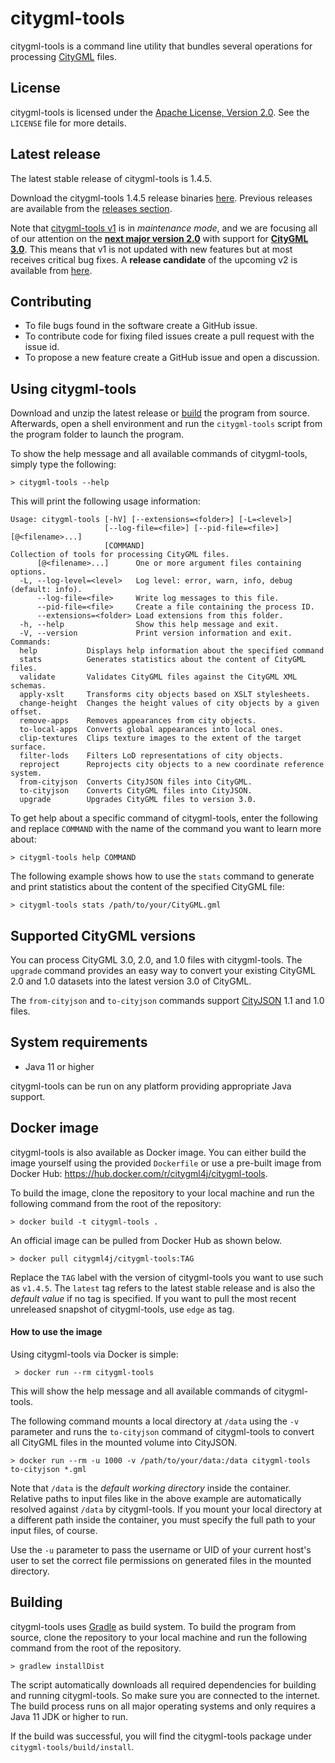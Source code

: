 # citygml-tools
citygml-tools is a command line utility that bundles several operations for processing
[CityGML](https://www.ogc.org/standards/citygml) files.

## License
citygml-tools is licensed under the [Apache License, Version 2.0](http://www.apache.org/licenses/LICENSE-2.0).
See the `LICENSE` file for more details.

## Latest release
The latest stable release of citygml-tools is 1.4.5.

Download the citygml-tools 1.4.5 release binaries
[here](https://github.com/citygml4j/citygml-tools/releases/download/v1.4.5/citygml-tools-1.4.5.zip). Previous releases
are available from the [releases section](https://github.com/citygml4j/citygml-tools/releases).

Note that [citygml-tools v1](https://github.com/citygml4j/citygml-tools/tree/v1) is in _maintenance mode_, and we
are focusing all of our attention on the [**next major version 2.0**](https://github.com/citygml4j/citygml-tools/releases/tag/v2.0.0-rc.1)
with support for [**CityGML 3.0**](https://docs.ogc.org/is/20-010/20-010.html). This means that v1 is not
updated with new features but at most receives critical bug fixes. A **release candidate** of the
upcoming v2 is available from [here](https://github.com/citygml4j/citygml-tools/releases/tag/v2.0.0-rc.1).

## Contributing
* To file bugs found in the software create a GitHub issue.
* To contribute code for fixing filed issues create a pull request with the issue id.
* To propose a new feature create a GitHub issue and open a discussion.

## Using citygml-tools
Download and unzip the latest release or [build](https://github.com/citygml4j/citygml-tools#building) the program from
source. Afterwards, open a shell environment and run the `citygml-tools` script from the program folder to launch the
program.

To show the help message and all available commands of citygml-tools, simply type the following:

    > citygml-tools --help

This will print the following usage information:

```
Usage: citygml-tools [-hV] [--extensions=<folder>] [-L=<level>]
                     [--log-file=<file>] [--pid-file=<file>] [@<filename>...]
                     [COMMAND]
Collection of tools for processing CityGML files.
      [@<filename>...]      One or more argument files containing options.
  -L, --log-level=<level>   Log level: error, warn, info, debug (default: info).
      --log-file=<file>     Write log messages to this file.
      --pid-file=<file>     Create a file containing the process ID.
      --extensions=<folder> Load extensions from this folder.
  -h, --help                Show this help message and exit.
  -V, --version             Print version information and exit.
Commands:
  help           Displays help information about the specified command
  stats          Generates statistics about the content of CityGML files.
  validate       Validates CityGML files against the CityGML XML schemas.
  apply-xslt     Transforms city objects based on XSLT stylesheets.
  change-height  Changes the height values of city objects by a given offset.
  remove-apps    Removes appearances from city objects.
  to-local-apps  Converts global appearances into local ones.
  clip-textures  Clips texture images to the extent of the target surface.
  filter-lods    Filters LoD representations of city objects.
  reproject      Reprojects city objects to a new coordinate reference system.
  from-cityjson  Converts CityJSON files into CityGML.
  to-cityjson    Converts CityGML files into CityJSON.
  upgrade        Upgrades CityGML files to version 3.0.
```

To get help about a specific command of citygml-tools, enter the following and replace `COMMAND` with the name of
the command you want to learn more about:

    > citygml-tools help COMMAND

The following example shows how to use the `stats` command to generate and print statistics about the content
of the specified CityGML file:

    > citygml-tools stats /path/to/your/CityGML.gml

## Supported CityGML versions
You can process CityGML 3.0, 2.0, and 1.0 files with citygml-tools. The `upgrade` command provides an
easy way to convert your existing CityGML 2.0 and 1.0 datasets into the latest version 3.0 of CityGML.

The `from-cityjson` and `to-cityjson` commands support [CityJSON](https://www.cityjson.org/) 1.1 and 1.0 files.

## System requirements
* Java 11 or higher

citygml-tools can be run on any platform providing appropriate Java support.

## Docker image
citygml-tools is also available as Docker image. You can either build the image yourself using the provided `Dockerfile`
or use a pre-built image from Docker Hub: https://hub.docker.com/r/citygml4j/citygml-tools.

To build the image, clone the repository to your local machine and run the following command from the root of the
repository:

    > docker build -t citygml-tools .

An official image can be pulled from Docker Hub as shown below.

    > docker pull citygml4j/citygml-tools:TAG

Replace the `TAG` label with the version of citygml-tools you want to use such as `v1.4.5`. The `latest` tag
refers to the latest stable release and is also the _default value_ if no tag is specified. If you want to pull the
most recent unreleased snapshot of citygml-tools, use `edge` as tag.

#### How to use the image
Using citygml-tools via Docker is simple:

     > docker run --rm citygml-tools

This will show the help message and all available commands of citygml-tools.

The following command mounts a local directory at `/data` using the `-v` parameter and runs the `to-cityjson` command
of citygml-tools to convert all CityGML files in the mounted volume into CityJSON.

    > docker run --rm -u 1000 -v /path/to/your/data:/data citygml-tools to-cityjson *.gml

Note that `/data` is the _default working directory_ inside the container. Relative paths to input files like
in the above example are automatically resolved against `/data` by citygml-tools. If you mount your local directory at
a different path inside the container, you must specify the full path to your input files, of course. 

Use the `-u` parameter to pass the username or UID of your current host's user to set the correct file permissions on
generated files in the mounted directory.

## Building
citygml-tools uses [Gradle](https://gradle.org/) as build system. To build the program from source, clone the
repository to your local machine and run the following command from the root of the repository.

    > gradlew installDist

The script automatically downloads all required dependencies for building and running citygml-tools. So make sure you
are connected to the internet. The build process runs on all major operating systems and only requires a Java 11 JDK or
higher to run.

If the build was successful, you will find the citygml-tools package under `citygml-tools/build/install`.